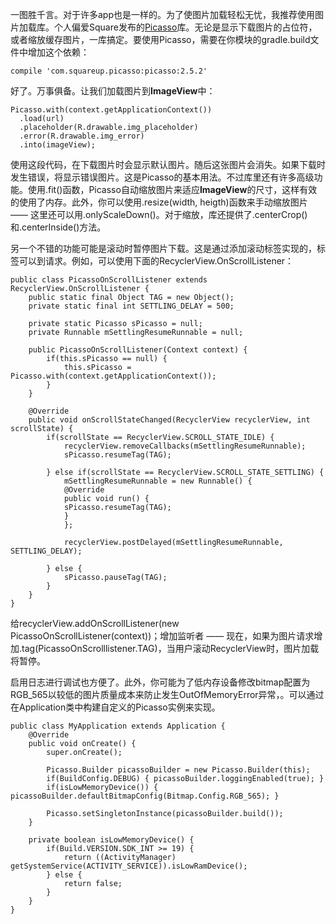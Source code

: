一图胜千言。对于许多app也是一样的。为了使图片加载轻松无忧，我推荐使用图片加载库。个人偏爱Square发布的[Picasso](http://square.github.io/picasso/)库。无论是显示下载图片的占位符，或者缩放缓存图片，一库搞定。要使用Picasso，需要在你模块的gradle.build文件中增加这个依赖：
    
    compile 'com.squareup.picasso:picasso:2.5.2'

好了。万事俱备。让我们加载图片到**ImageView**中：

    Picasso.with(context.getApplicationContext())
      .load(url)
      .placeholder(R.drawable.img_placeholder)
      .error(R.drawable.img_error)
      .into(imageView);

使用这段代码，在下载图片时会显示默认图片。随后这张图片会消失。如果下载时发生错误，将显示错误图片。这是Picasso的基本用法。不过库里还有许多高级功能。使用.fit()函数，Picasso自动缩放图片来适应**ImageView**的尺寸，这样有效的使用了内存。此外，你可以使用.resize(width, heigth)函数来手动缩放图片 —— 这里还可以用.onlyScaleDown()。对于缩放，库还提供了.centerCrop()和.centerInside()方法。

另一个不错的功能可能是滚动时暂停图片下载。这是通过添加滚动标签实现的，标签可以到请求。例如，可以使用下面的RecyclerView.OnScrollListener：

    public class PicassoOnScrollListener extends RecyclerView.OnScrollListener {
	    public static final Object TAG = new Object();
	    private static final int SETTLING_DELAY = 500;
	    
	    private static Picasso sPicasso = null;
	    private Runnable mSettlingResumeRunnable = null;
	     
	    public PicassoOnScrollListener(Context context) {
		    if(this.sPicasso == null) {
		    	this.sPicasso = Picasso.with(context.getApplicationContext());
		    }
	    }
	     
	    @Override
	    public void onScrollStateChanged(RecyclerView recyclerView, int scrollState) {
		    if(scrollState == RecyclerView.SCROLL_STATE_IDLE) {
			    recyclerView.removeCallbacks(mSettlingResumeRunnable);
			    sPicasso.resumeTag(TAG);
		     
		    } else if(scrollState == RecyclerView.SCROLL_STATE_SETTLING) {
			    mSettlingResumeRunnable = new Runnable() {
			    @Override
			    public void run() {
			    sPicasso.resumeTag(TAG);
			    }
			    };
			     
			    recyclerView.postDelayed(mSettlingResumeRunnable, SETTLING_DELAY);
			     
		    } else {
		    	sPicasso.pauseTag(TAG);
		    }
	    }
    }

给recyclerView.addOnScrollListener(new PicassoOnScrollListener(context))；增加监听者 —— 现在，如果为图片请求增加.tag(PicassoOnScrolllistener.TAG)，当用户滚动RecyclerView时，图片加载将暂停。

启用日志进行调试也方便了。此外，你可能为了低内存设备修改bitmap配置为RGB_565以较低的图片质量成本来防止发生OutOfMemoryError异常，。可以通过在Application类中构建自定义的Picasso实例来实现。

	public class MyApplication extends Application {
	    @Override
	    public void onCreate() {
	        super.onCreate();
	 
	        Picasso.Builder picassoBuilder = new Picasso.Builder(this);
	        if(BuildConfig.DEBUG) { picassoBuilder.loggingEnabled(true); }
	        if(isLowMemoryDevice()) { picassoBuilder.defaultBitmapConfig(Bitmap.Config.RGB_565); }
	        
	        Picasso.setSingletonInstance(picassoBuilder.build());
	    }
	 
	    private boolean isLowMemoryDevice() {
	        if(Build.VERSION.SDK_INT >= 19) {
	            return ((ActivityManager) getSystemService(ACTIVITY_SERVICE)).isLowRamDevice();
	        } else {
	            return false;
	        }
	    }
	}